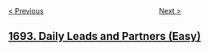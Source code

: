 <!--|This file generated by command(leetcode description); DO NOT EDIT.    |-->
<!--+----------------------------------------------------------------------+-->
<!--|@author    openset <openset.wang@gmail.com>                           |-->
<!--|@link      https://github.com/openset                                 |-->
<!--|@home      https://github.com/openset/leetcode                        |-->
<!--+----------------------------------------------------------------------+-->

[< Previous](../count-ways-to-distribute-candies "Count Ways to Distribute Candies")
　　　　　　　　　　　　　　　　
[Next >](../reformat-phone-number "Reformat Phone Number")

## [1693. Daily Leads and Partners (Easy)](https://leetcode.com/problems/daily-leads-and-partners "每天的领导和合伙人")


